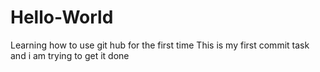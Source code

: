 # Hello-World
Learning how to use git hub for the first time
This is my first commit task and i am trying to get it done

